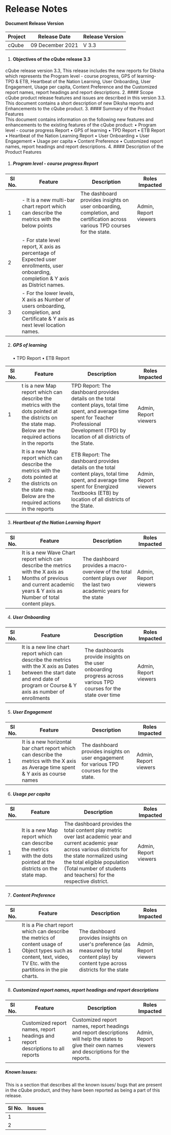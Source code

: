 # Release Notes

#### Document Release Version

|Project    |Release Date    |Release Version|
|---------|----------------|------------------|
|cQube    |09 December 2021 |V 3.3    |

1. #### Objectives of the cQube release 3.3
cQube release version 3.3, This release includes the new reports for Diksha which represents the Program level - course progress, GPS of learning- TPD & ETB, Heartbeat of the Nation Learning, User Onboarding, User Engagement, Usage per capita, Content Preference and the Customized report names, report headings and report descriptions.
2. #### Scope
cQube product release features and issues are described in this version 3.3. This document contains a short description of new Diksha reports and Enhancements to the cQube product.
3. #### Summary of the Product Features  
This document contains information on the following new features and enhancements to the existing features of the cQube product: 
    • Program level - course progress Report
    • GPS of learning
    • TPD Report
    • ETB Report
    • Heartbeat of the Nation Learning Report
    • User Onboarding
    • User Engagement 
    • Usage per capita 
    • Content Preference 
    • Customized report names, report headings and report descriptions.
4. #### Description of the Product Features
1. ##### Program level - course progress Report
|Sl No.   |Feature   |Description|Roles Impacted|
|---------|----------------|------------------|-------------|
|1  |- It is a new multi-bar chart report which can describe the metrics with the below points  |The dashboard provides insights on user onboarding, completion, and certification across various TPD courses for the state.  |Admin, Report viewers
|2|- For state level report, X axis as percentage of Expected user enrollments, user onboarding, completion & Y axis as District names.| |  |
|3| - For the lower levels, X axis as Number of users onboarding, completion, and Certificate & Y axis as next level location names.

2. ##### GPS of learning
    • TPD Report
    • ETB Report

|Sl No.   |Feature   |Description|Roles Impacted|
|---------|----------------|------------------|-------------|
|1        |t is a new Map report which can describe the metrics with the dots pointed at the districts on the state map. Below are the required actions in the reports|TPD Report: The dashboard provides details on the total content plays, total time spent, and average time spent for Teacher Professional Development (TPD) by location of all districts of the State.|Admin, Report viewers |
|2|It is a new Map report which can describe the metrics with the dots pointed at the districts on the state map. Below are the required actions in the reports|ETB Report: The dashboard provides details on the total content plays, total time spent, and average time spent for Energized Textbooks (ETB) by location of all districts of the State.|Admin, Report viewers |

3. ##### Heartbeat of the Nation Learning Report
|Sl No.   |Feature   |Description|Roles Impacted|
|---------|----------------|------------------|-------------|
|1|It is a new Wave Chart report which can describe the metrics with the X axis as Months of previous and current academic years & Y axis as Number of total content plays.|The dashboard provides a macro-overview of the total content plays over the last two academic years for the state|Admin, Report viewers|

4. ##### User Onboarding
|Sl No.   |Feature   |Description|Roles Impacted|
|---------|----------------|------------------|-------------|
|1|It is a new line chart report which can describe the metrics with the X axis as Dates between the start date and end date of program or Course & Y axis as number of enrollments|The dashboards provide insights on the user onboarding progress across various TPD courses for the state over time|Admin, Report viewers 
5. ##### User Engagement
|Sl No.   |Feature   |Description|Roles Impacted|
|---------|----------------|------------------|-------------|
|1|It is a new horizontal bar chart report which can describe the metrics with the X axis as Average time spent & Y axis as course names|The dashboard provides insights on user engagement for various TPD courses for the state.|Admin, Report viewers |

6. ##### Usage per capita
|Sl No.   |Feature   |Description|Roles Impacted|
|---------|----------------|------------------|-------------|
|1|It is a new Map report which can describe the metrics with the dots pointed at the districts on the state map.|The dashboard provides the total content play metric over last academic year and current academic year across various districts for the state normalized using the total eligible population (Total number of students and teachers) for the respective district.|Admin, Report viewers|

7. ##### Content Preference
|Sl No.   |Feature   |Description|Roles Impacted|
|---------|----------------|------------------|-------------|
|1|It is a Pie chart report which can describe the metrics of content usage of Object types such as content, text, video, TV Etc. with the partitions in the pie charts.|The dashboard provides insights on user's preference (as measured by total content play) by content type across districts for the state|Admin, Report viewers |

8. ##### Customized report names, report headings and report descriptions
|Sl No.   |Feature   |Description|Roles Impacted|
|---------|----------------|------------------|-------------|
|1|Customized report names, report headings and report descriptions to all reports|Customized report names, report headings and report descriptions will help the states to give their own names and descriptions for the reports.|Admin, Report viewers |

##### Known Issues: 
This is a section that describes all the known issues/ bugs that are present in the cQube product, and they have been reported as being a part of this release.

|Sl No.   |Issues   |
|---------------|----------------------|
|1|
|2|

